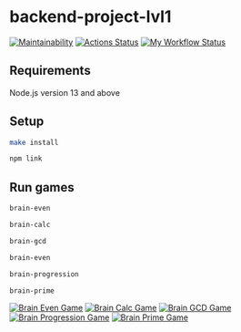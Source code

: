 # backend-project-lvl1

[![Maintainability](https://api.codeclimate.com/v1/badges/b1ce2cae07ff591b8c14/maintainability)](https://codeclimate.com/github/jprestor/backend-project-lvl1/maintainability)
[![Actions Status](https://github.com/jprestor/backend-project-lvl1/workflows/hexlet-check/badge.svg)](https://github.com/jprestor/backend-project-lvl1/actions)
[![My Workflow Status](https://github.com/jprestor/backend-project-lvl1/actions/workflows/my-workflow.yml/badge.svg)](https://github.com/jprestor/backend-project-lvl1/actions/workflows/my-workflow.yml)

## Requirements

Node.js version 13 and above

## Setup

```sh
make install
```

```sh
npm link
```

## Run games

```sh
brain-even
```

```sh
brain-calc
```

```sh
brain-gcd
```

```sh
brain-even
```

```sh
brain-progression
```

```sh
brain-prime
```

[![Brain Even Game](https://asciinema.org/a/JfaxUdJRtqZnhb2Tgv1v5TBgD.svg)](https://asciinema.org/a/JfaxUdJRtqZnhb2Tgv1v5TBgD)
[![Brain Calc Game](https://asciinema.org/a/qfXmA2qiq5OFVjEfuEHRmeudI.svg)](https://asciinema.org/a/qfXmA2qiq5OFVjEfuEHRmeudI)
[![Brain GСD Game](https://asciinema.org/a/450542.svg)](https://asciinema.org/a/450542)
[![Brain Progression Game](https://asciinema.org/a/qz77vw1dG6pCEDrZ2jJcslv6w.svg)](https://asciinema.org/a/qz77vw1dG6pCEDrZ2jJcslv6w)
[![Brain Prime Game](https://asciinema.org/a/fMsIwINAo62LVEW2OyxWC9YrH.svg)](https://asciinema.org/a/fMsIwINAo62LVEW2OyxWC9YrH)
